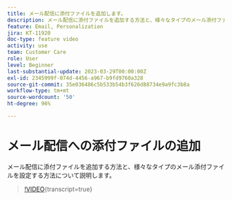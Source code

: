 ```yaml
---
title: メール配信に添付ファイルを追加します。
description: メール配信に添付ファイルを追加する方法と、様々なタイプのメール添付ファイルを設定する方法について説明します。
feature: Email, Personalization
jira: KT-11920
doc-type: feature video
activity: use
team: Customer Care
role: User
level: Beginner
last-substantial-update: 2023-03-29T00:00:00Z
exl-id: 2345999f-074d-4456-a967-b9fd9760a328
source-git-commit: 35e036486c5b533b54b3f626d88734e9a9fc3b8a
workflow-type: tm+mt
source-wordcount: '50'
ht-degree: 96%

---
```


# メール配信への添付ファイルの追加

メール配信に添付ファイルを追加する方法と、様々なタイプのメール添付ファイルを設定する方法について説明します。

>[!VIDEO](https://video.tv.adobe.com/v/3415789?quality=12&learn=on){transcript=true}
